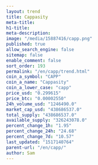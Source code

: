 ```yaml
---
layout: trend
title: Cappasity
meta-title: 
h1-title: 
meta-description: 
image: "/media/15887416/capp.png"
published: true
allow_search_engine: false
sitemap: false
enable_comment: false
sort_order: 193
permalink: "/en/capp/trend.html"
coin_a_symbol: "CAPP"
coin_a_name: "Cappasity"
coin_a_lower_case: "capp"
price_usd: "0.299615"
price_btc: "0.00002550"
24h_volume_usd: "1246490.0"
market_cap_usd: "438686537.0"
total_supply: "438686537.0"
available_supply: "326243078.0"
percent_change_1h: "1.95"
percent_change_24h: "24.68"
percent_change_7d: "10.57"
last_updated: "1517140764"
parent-url: "/en/capp/"
author: Sam
---
```


